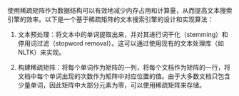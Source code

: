 
使用稀疏矩阵作为数据结构可以有效地减少内存占用和计算量，从而提高文本搜索引擎的效率。以下是一个基于稀疏矩阵的文本搜索引擎的设计和实现算法：

1.  文本预处理：将文本中的单词提取出来，并对其进行词干化（stemming）和停用词过滤（stopword removal）。这可以通过使用现有的文本处理库（如NLTK）来实现。
    
2.  构建稀疏矩阵：将每个单词作为矩阵的一列，将每个文档作为矩阵的一行，将文档中每个单词出现的次数作为矩阵中对应位置的值。由于大多数文档只包含少量单词，因此矩阵中大部分元素为零，可以使用稀疏矩阵来存储。
